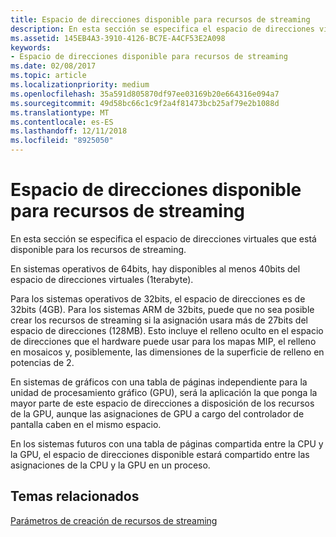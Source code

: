 ```yaml
---
title: Espacio de direcciones disponible para recursos de streaming
description: En esta sección se especifica el espacio de direcciones virtuales que está disponible para los recursos de streaming.
ms.assetid: 145EB4A3-3910-4126-BC7E-A4CF53E2A098
keywords:
- Espacio de direcciones disponible para recursos de streaming
ms.date: 02/08/2017
ms.topic: article
ms.localizationpriority: medium
ms.openlocfilehash: 35a591d805870df97ee03169b20e664316e094a7
ms.sourcegitcommit: 49d58bc66c1c9f2a4f81473bcb25af79e2b1088d
ms.translationtype: MT
ms.contentlocale: es-ES
ms.lasthandoff: 12/11/2018
ms.locfileid: "8925050"
---
```

# <a name="address-space-available-for-streaming-resources"></a>Espacio de direcciones disponible para recursos de streaming


En esta sección se especifica el espacio de direcciones virtuales que está disponible para los recursos de streaming.

En sistemas operativos de 64bits, hay disponibles al menos 40bits del espacio de direcciones virtuales (1terabyte).

Para los sistemas operativos de 32bits, el espacio de direcciones es de 32bits (4GB). Para los sistemas ARM de 32bits, puede que no sea posible crear los recursos de streaming si la asignación usara más de 27bits del espacio de direcciones (128MB). Esto incluye el relleno oculto en el espacio de direcciones que el hardware puede usar para los mapas MIP, el relleno en mosaicos y, posiblemente, las dimensiones de la superficie de relleno en potencias de 2.

En sistemas de gráficos con una tabla de páginas independiente para la unidad de procesamiento gráfico (GPU), será la aplicación la que ponga la mayor parte de este espacio de direcciones a disposición de los recursos de la GPU, aunque las asignaciones de GPU a cargo del controlador de pantalla caben en el mismo espacio.

En los sistemas futuros con una tabla de páginas compartida entre la CPU y la GPU, el espacio de direcciones disponible estará compartido entre las asignaciones de la CPU y la GPU en un proceso.

## <a name="span-idrelated-topicsspanrelated-topics"></a><span id="related-topics"></span>Temas relacionados


[Parámetros de creación de recursos de streaming](streaming-resource-creation-parameters.md)

 

 




